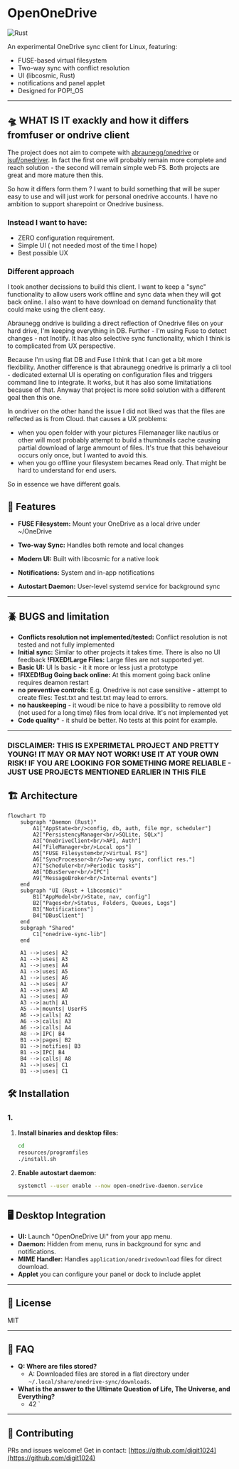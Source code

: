 # OpenOneDrive

![Rust](https://github.com/digit1024/ondrivefs_bmideas/workflows/Rust/badge.svg)

An experimental OneDrive sync client for Linux, featuring:

- FUSE-based virtual filesystem
- Two-way sync with conflict resolution
- UI (libcosmic, Rust)
- notifications and panel applet
- Designed for POP!_OS

---
## 🛸 WHAT IS IT exackly and how it differs fromfuser or ondrive client 
The project does not aim to compete with [abraunegg/onedrive](https://github.com/abraunegg/onedrive) or [jsuf/onedriver](https://github.com/jstaf/onedriver). 
In fact the first one will probably remain more complete and reach solution - the second will remain simple web FS. Both projects are great and more mature then this. 

So how it differs form them ? 
I want to build something that will be super easy to use and will just work for personal onedrive accounts.
I have no ambition to support sharepoint or Onedrive business.

### Instead I want to have: 
   - ZERO configuration requirement. 
   - Simple UI ( not needed most of the time I hope)
   - Best possible UX


### Different approach
I took another decissions to build this client. I want to keep a "sync" functionality to allow users work offline and sync data when they will got back online. 
I also want to have download on demand functionality  that could make using the client easy. 

Abraunegg ondrive is building a  direct reflection of Onedrive files on your hard drive, I'm keeping everything in DB. Further - I'm using Fuse to detect changes - not Inotify.
It has also selective sync functionality, which I think is to complicated from UX perspective. 

Because I'm using flat DB and Fuse I think that  I can get a bit more flexibility. Another difference is that abraunegg onedrive is primarly a cli tool - dedicated external UI is operating on configuration files and triggers command line to integrate. It works, but it has also some limitatiations because of that.
Anyway that project is more solid solution with a different goal then this one. 

In ondriver on the other hand the issue I did not liked was that the files are relfected as is from Cloud.
that causes a UX problems: 
- when you open folder with your pictures Filemanager like nautilus or other will most probably attempt to build a thumbnails cache causing partial download of large ammount of files. It's true that this behaveiour occurs only once, but I wanted to avoid this. 
- when you go offline your filesystem becames Read only. That might be hard to understand for end users. 

So in essence we have different goals.





## 🚀 Features
- **FUSE Filesystem:** Mount your OneDrive as a local drive under ~/OneDrive
- **Two-way Sync:** Handles both remote and local changes

- **Modern UI:** Built with libcosmic for a native look
- **Notifications:** System and in-app notifications
- **Autostart Daemon:** User-level systemd service for background sync

---

## 🪲 BUGS and limitation
- **Conflicts resolution not implemented/tested:**  Conflict resolution is not tested and not fully implemented 
- **Initial sync:** Similar to other projects it takes time. There is also no UI feedback
**!FIXED!Large Files:**  Large files are not supported yet.
- **Basic UI:** UI Is basic - it it more or less just a prototype
- **!FIXED!Bug Going back online:** At this moment going back online requires deamon restart
- **no preventive controls:** E.g. Onedrive is not case sensitive - attempt to create files: Test.txt and test.txt may lead to errors. 
- **no hauskeeping** - it woudl be nice to have a possibility to remove old (not used for a long time) files from local drive. It's not implemented yet
- **Code quality*** - it shuld be better. No tests at this point for example. 

---

### DISCLAIMER: THIS IS EXPERIMETAL PROJECT AND PRETTY YOUNG! IT MAY OR MAY NOT WORK! USE IT AT YOUR OWN RISK! IF YOU ARE LOOKING FOR SOMETHING MORE RELIABLE - JUST USE PROJECTS MENTIONED EARLIER IN THIS FILE

## 🏗️ Architecture

```mermaid
flowchart TD
    subgraph "Daemon (Rust)"
        A1["AppState<br/>config, db, auth, file mgr, scheduler"]
        A2["PersistencyManager<br/>SQLite, SQLx"]
        A3["OneDriveClient<br/>API, Auth"]
        A4["FileManager<br/>Local ops"]
        A5["FUSE Filesystem<br/>Virtual FS"]
        A6["SyncProcessor<br/>Two-way sync, conflict res."]
        A7["Scheduler<br/>Periodic tasks"]
        A8["DBusServer<br/>IPC"]
        A9["MessageBroker<br/>Internal events"]
    end
    subgraph "UI (Rust + libcosmic)"
        B1["AppModel<br/>State, nav, config"]
        B2["Pages<br/>Status, Folders, Queues, Logs"]
        B3["Notifications"]
        B4["DBusClient"]
    end
    subgraph "Shared"
        C1["onedrive-sync-lib"]
    end

    A1 -->|uses| A2
    A1 -->|uses| A3
    A1 -->|uses| A4
    A1 -->|uses| A5
    A1 -->|uses| A6
    A1 -->|uses| A7
    A1 -->|uses| A8
    A1 -->|uses| A9
    A3 -->|auth| A1
    A5 -->|mounts| UserFS
    A6 -->|calls| A2
    A6 -->|calls| A3
    A6 -->|calls| A4
    A8 -->|IPC| B4
    B1 -->|pages| B2
    B1 -->|notifies| B3
    B1 -->|IPC| B4
    B4 -->|calls| A8
    A1 -->|uses| C1
    B1 -->|uses| C1
```

## 🛠️ Installation

### 1. 
 
1. **Install binaries and desktop files:**
   ```sh
   cd 
   resources/programfiles
   ./install.sh 
   ```
2. **Enable autostart daemon:**
   ```sh
   systemctl --user enable --now open-onedrive-daemon.service
   ```
---

## 🖥️ Desktop Integration
- **UI:** Launch "OpenOneDrive UI" from your app menu.
- **Daemon:** Hidden from menu, runs in background for sync and notifications.
- **MIME Handler:** Handles `application/onedrivedownload` files for direct download.
- **Applet** you can configure your panel or dock to include applet 

---


## 📝 License
MIT

---

## 🙋 FAQ

- **Q: Where are files stored?**
  - A: Downloaded files are stored in a flat directory under `~/.local/share/onedrive-sync/downloads`.
- **What is the answer  to the Ultimate Question of Life, The Universe, and Everything?**
  - 42 
`  
---

## 🤝 Contributing
PRs and issues welcome! 
Get in contact: [https://github.com/digit1024](https://github.com/digit1024)


